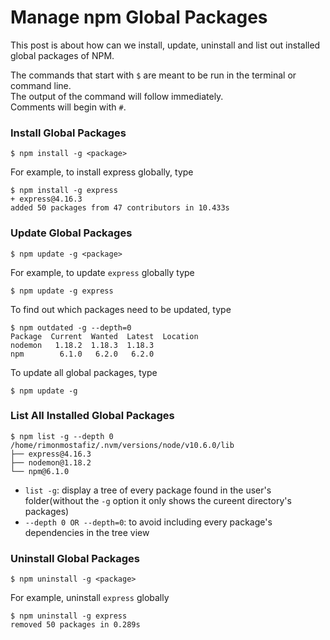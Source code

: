# Manage npm Global Packages

This post is about how can we install, update, uninstall and list out installed global packages of NPM.

The commands that start with `$` are meant to be run in the terminal or command line.<br>
The output of the command will follow immediately. <br>
Comments will begin with `#`.

### Install Global Packages

    $ npm install -g <package>

For example, to install express globally, type

    $ npm install -g express
    + express@4.16.3
    added 50 packages from 47 contributors in 10.433s

### Update Global Packages

    $ npm update -g <package>

For example, to update `express` globally type

    $ npm update -g express

To find out which packages need to be updated, type

    $ npm outdated -g --depth=0
    Package  Current  Wanted  Latest  Location
    nodemon   1.18.2  1.18.3  1.18.3
    npm        6.1.0   6.2.0   6.2.0

To update all global packages, type

    $ npm update -g

### List All Installed Global Packages

    $ npm list -g --depth 0
    /home/rimonmostafiz/.nvm/versions/node/v10.6.0/lib
    ├── express@4.16.3
    ├── nodemon@1.18.2
    └── npm@6.1.0

* `list -g`: display a tree of every package found in the user's folder(without the `-g` option it only shows the cureent directory's packages)
* `--depth 0 OR --depth=0`: to avoid including every package's dependencies in the tree view

### Uninstall Global Packages

    $ npm uninstall -g <package>

For example, uninstall `express` globally

    $ npm uninstall -g express
    removed 50 packages in 0.289s

